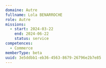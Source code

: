 ```yaml
---
domaine: Autre
fullname: Lola BENARROCHE
role: Autre
missions:
  - start: 2024-03-22
    end: 2024-06-22
    status: service
competences:
  - Commerce
memberType: beta
uuid: 3e5ddbb1-eb36-4563-8679-26796e2b7e85
---
```

